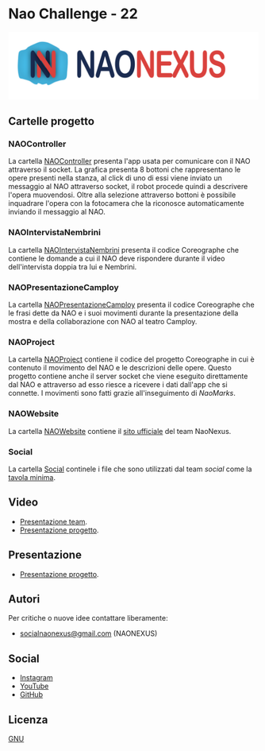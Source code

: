 # Nao Challenge - 22

![alt text](https://github.com/NaoNexus/ChallengeNao22/blob/main/images/logo_con_scritta.png)

## Cartelle progetto

### NAOController

La cartella [NAOController](https://github.com/NaoNexus/ChallengeNao22/tree/main/NAOController) presenta l'app usata per comunicare con il NAO attraverso il socket. La grafica presenta 8 bottoni che rappresentano le opere presenti nella stanza, al click di uno di essi viene inviato un messaggio al NAO attraverso socket, il robot procede quindi a descrivere l'opera muovendosi. Oltre alla selezione attraverso bottoni è possibile inquadrare l'opera con la fotocamera che la riconosce automaticamente inviando il messaggio al NAO.

### NAOIntervistaNembrini

La cartella [NAOIntervistaNembrini](https://github.com/NaoNexus/ChallengeNao22/tree/main/NAOIntervistaNembrini) presenta il codice Coreographe che contiene le domande a cui il NAO deve rispondere durante il video dell'intervista doppia tra lui e Nembrini.

### NAOPresentazioneCamploy

La cartella [NAOPresentazioneCamploy](https://github.com/NaoNexus/ChallengeNao22/tree/main/NAOPresentazioneCamploy) presenta il codice Coreographe che le frasi dette da NAO e i suoi movimenti durante la presentazione della mostra e della collaborazione con NAO al teatro Camploy.

### NAOProject

La cartella [NAOProject](https://github.com/NaoNexus/ChallengeNao22/tree/main/NAOProject) contiene il codice del progetto Coreographe in cui è contenuto il movimento del NAO e le descrizioni delle opere. Questo progetto contiene anche il server socket che viene eseguito direttamente dal NAO e attraverso ad esso riesce a ricevere i dati dall'app che si connette. I movimenti sono fatti grazie all'inseguimento di _NaoMarks_.

### NAOWebsite

La cartella [NAOWebsite](https://github.com/NaoNexus/ChallengeNao22/tree/main/NAOWebsite) contiene il [sito ufficiale](https://naonexus.altervista.org) del team NaoNexus.

### Social

La cartella [Social](https://github.com/NaoNexus/ChallengeNao22/tree/main/Social) continele i file che sono utilizzati dal team _social_ come la [tavola minima](https://github.com/NaoNexus/ChallengeNao22/blob/main/Social/tavola_minima.pdf).

## Video

* [Presentazione team](https://www.youtube.com/watch?v=LpX-JTWP7Zk&ab_channel=NaoNexus).
* [Presentazione progetto](https://www.youtube.com/watch?v=pdLvACyw1PE&ab_channel=NaoNexus).

## Presentazione

* [Presentazione progetto](https://prezi.com/view/JCXqwu2kiO8rEDcvFwbF/).

## Autori

Per critiche o nuove idee contattare liberamente:

* socialnaonexus@gmail.com (NAONEXUS)

## Social

* [Instagram](https://www.instagram.com/naonexus/)
* [YouTube](https://www.youtube.com/channel/UCGr9x7Fr44V628GJXwMe4Pg/videos)
* [GitHub](https://github.com/NaoNexus/ChallengeNao22)

## Licenza

[GNU](https://www.gnu.org/licenses/gpl-3.0.html)
